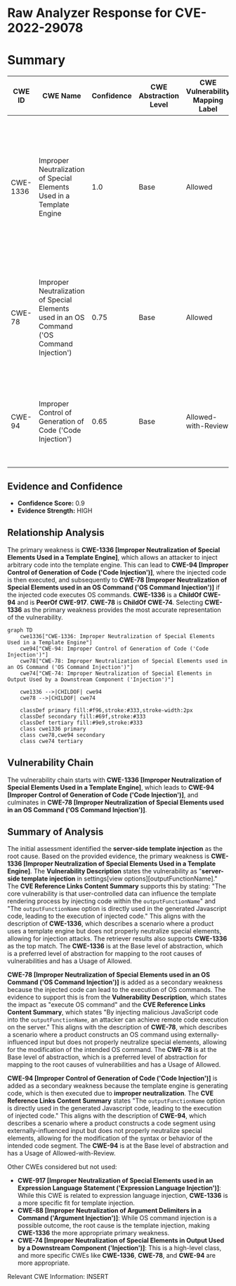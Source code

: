 # Raw Analyzer Response for CVE-2022-29078

# Summary
| CWE ID | CWE Name | Confidence | CWE Abstraction Level | CWE Vulnerability Mapping Label | CWE-Vulnerability Mapping Notes |
|---|---|---|---|---|---|
| CWE-1336 | Improper Neutralization of Special Elements Used in a Template Engine | 1.0 | Base | Allowed | Primary CWE: The vulnerability is a direct result of the application's **failure to neutralize special elements** within the template engine, allowing for the injection of arbitrary code. |
| CWE-78 | Improper Neutralization of Special Elements used in an OS Command ('OS Command Injection') | 0.75 | Base | Allowed | Secondary CWE: The injected code results in the execution of OS commands, indicating a secondary weakness related to OS command injection. |
| CWE-94 | Improper Control of Generation of Code ('Code Injection') | 0.65 | Base | Allowed-with-Review | Secondary CWE: The template engine is used to generate code which then gets executed due to **improper neutralization**. |

## Evidence and Confidence

*   **Confidence Score:** 0.9
*   **Evidence Strength:** HIGH

## Relationship Analysis
The primary weakness is **CWE-1336 [Improper Neutralization of Special Elements Used in a Template Engine]**, which allows an attacker to inject arbitrary code into the template engine. This can lead to **CWE-94 [Improper Control of Generation of Code ('Code Injection')]**, where the injected code is then executed, and subsequently to **CWE-78 [Improper Neutralization of Special Elements used in an OS Command ('OS Command Injection')]** if the injected code executes OS commands. **CWE-1336** is a **ChildOf** **CWE-94** and is **PeerOf** **CWE-917**. **CWE-78** is **ChildOf** **CWE-74**. Selecting **CWE-1336** as the primary weakness provides the most accurate representation of the vulnerability.

```mermaid
graph TD
    cwe1336["CWE-1336: Improper Neutralization of Special Elements Used in a Template Engine"]
    cwe94["CWE-94: Improper Control of Generation of Code ('Code Injection')"]
    cwe78["CWE-78: Improper Neutralization of Special Elements used in an OS Command ('OS Command Injection')"]
    cwe74["CWE-74: Improper Neutralization of Special Elements in Output Used by a Downstream Component ('Injection')"]
    
    cwe1336 -->|CHILDOF| cwe94
    cwe78 -->|CHILDOF| cwe74
    
    classDef primary fill:#f96,stroke:#333,stroke-width:2px
    classDef secondary fill:#69f,stroke:#333
    classDef tertiary fill:#9e9,stroke:#333
    class cwe1336 primary
    class cwe78,cwe94 secondary
    class cwe74 tertiary
```

## Vulnerability Chain
The vulnerability chain starts with **CWE-1336 [Improper Neutralization of Special Elements Used in a Template Engine]**, which leads to **CWE-94 [Improper Control of Generation of Code ('Code Injection')]**, and culminates in **CWE-78 [Improper Neutralization of Special Elements used in an OS Command ('OS Command Injection')]**.

## Summary of Analysis
The initial assessment identified the **server-side template injection** as the root cause. Based on the provided evidence, the primary weakness is **CWE-1336 [Improper Neutralization of Special Elements Used in a Template Engine]**. The **Vulnerability Description** states the vulnerability as "**server-side template injection** in settings[view options][outputFunctionName]." The **CVE Reference Links Content Summary** supports this by stating: "The core vulnerability is that user-controlled data can influence the template rendering process by injecting code within the `outputFunctionName`" and "The `outputFunctionName` option is directly used in the generated Javascript code, leading to the execution of injected code." This aligns with the description of **CWE-1336**, which describes a scenario where a product uses a template engine but does not properly neutralize special elements, allowing for injection attacks. The retriever results also supports **CWE-1336** as the top match. The **CWE-1336** is at the Base level of abstraction, which is a preferred level of abstraction for mapping to the root causes of vulnerabilities and has a Usage of Allowed.

**CWE-78 [Improper Neutralization of Special Elements used in an OS Command ('OS Command Injection')]** is added as a secondary weakness because the injected code can lead to the execution of OS commands. The evidence to support this is from the **Vulnerability Description**, which states the impact as "execute OS command" and the **CVE Reference Links Content Summary**, which states "By injecting malicious JavaScript code into the `outputFunctionName`, an attacker can achieve remote code execution on the server." This aligns with the description of **CWE-78**, which describes a scenario where a product constructs an OS command using externally-influenced input but does not properly neutralize special elements, allowing for the modification of the intended OS command. The **CWE-78** is at the Base level of abstraction, which is a preferred level of abstraction for mapping to the root causes of vulnerabilities and has a Usage of Allowed.

**CWE-94 [Improper Control of Generation of Code ('Code Injection')]** is added as a secondary weakness because the template engine is generating code, which is then executed due to **improper neutralization**. The **CVE Reference Links Content Summary** states "The `outputFunctionName` option is directly used in the generated Javascript code, leading to the execution of injected code." This aligns with the description of **CWE-94**, which describes a scenario where a product constructs a code segment using externally-influenced input but does not properly neutralize special elements, allowing for the modification of the syntax or behavior of the intended code segment. The **CWE-94** is at the Base level of abstraction and has a Usage of Allowed-with-Review.

Other CWEs considered but not used:

*   **CWE-917 [Improper Neutralization of Special Elements used in an Expression Language Statement ('Expression Language Injection')]**: While this CWE is related to expression language injection, **CWE-1336** is a more specific fit for template injection.
*   **CWE-88 [Improper Neutralization of Argument Delimiters in a Command ('Argument Injection')]**: While OS command injection is a possible outcome, the root cause is the template injection, making **CWE-1336** the more appropriate primary weakness.
*   **CWE-74 [Improper Neutralization of Special Elements in Output Used by a Downstream Component ('Injection')]**: This is a high-level class, and more specific CWEs like **CWE-1336**, **CWE-78**, and **CWE-94** are more appropriate.

Relevant CWE Information:
INSERT